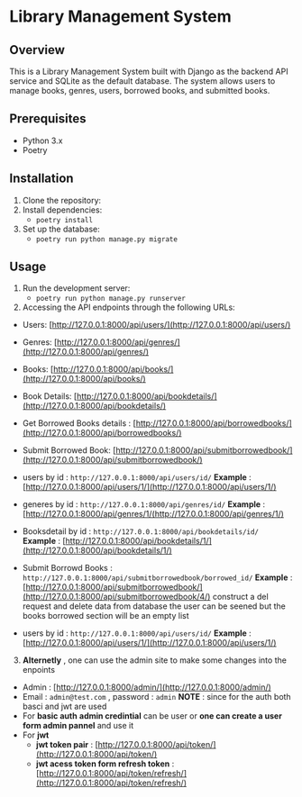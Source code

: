 # Library Management System

## Overview
This is a Library Management System built with Django as the backend API service and SQLite as the default database. The system allows users to manage books, genres, users, borrowed books, and submitted books.


## Prerequisites
- Python 3.x
- Poetry

## Installation

1. Clone the repository:
2. Install dependencies:
   -  ``poetry install``
3. Set up the database:
   - ``poetry run python manage.py migrate``
  

## Usage
1. Run the development server:
   - ``poetry run python manage.py runserver``
2. Accessing the API endpoints through the following URLs:
- Users: [http://127.0.0.1:8000/api/users/](http://127.0.0.1:8000/api/users/)
- Genres: [http://127.0.0.1:8000/api/genres/](http://127.0.0.1:8000/api/genres/)
- Books: [http://127.0.0.1:8000/api/books/](http://127.0.0.1:8000/api/books/)
- Book Details: [http://127.0.0.1:8000/api/bookdetails/](http://127.0.0.1:8000/api/bookdetails/)
- Get Borrowed Books details : [http://127.0.0.1:8000/api/borrowedbooks/](http://127.0.0.1:8000/api/borrowedbooks/)
- Submit Borrowed Book: [http://127.0.0.1:8000/api/submitborrowedbook/](http://127.0.0.1:8000/api/submitborrowedbook/)
- users by id : `http://127.0.0.1:8000/api/users/id/` **Example** : [http://127.0.0.1:8000/api/users/1/](http://127.0.0.1:8000/api/users/1/)
- generes by id : `http://127.0.0.1:8000/api/genres/id/` **Example** : [http://127.0.0.1:8000/api/genres/1/(http://127.0.0.1:8000/api/genres/1/)
- Booksdetail by id : `http://127.0.0.1:8000/api/bookdetails/id/` **Example** : [http://127.0.0.1:8000/api/bookdetails/1/](http://127.0.0.1:8000/api/bookdetails/1/)
- Submit Borrowd Books : `http://127.0.0.1:8000/api/submitborrowedbook/borrowed_id/` **Example** : [http://127.0.0.1:8000/api/submitborrowedbook/](http://127.0.0.1:8000/api/submitborrowedbook/4/) construct a del request and delete data from database the user can be seened but the books borrowed section will be an empty list
  
- users by id : `http://127.0.0.1:8000/api/users/id/` **Example** : [http://127.0.0.1:8000/api/users/1/](http://127.0.0.1:8000/api/users/1/)
3. **Alternetly** , one can use the admin site to make some changes into the enpoints
  - Admin : [http://127.0.0.1:8000/admin/](http://127.0.0.1:8000/admin/)
  - Email : `admin@test.com` ,  password : `admin`
**NOTE** : since for the auth both basci and jwt are used
- For **basic auth** **admin credintial** can be user or **one can create a user form admin pannel** and use it
- For **jwt**
  - **jwt token pair**  : [http://127.0.0.1:8000/api/token/](http://127.0.0.1:8000/api/token/)
  - **jwt acess token form refresh token** : [http://127.0.0.1:8000/api/token/refresh/](http://127.0.0.1:8000/api/token/refresh/)
  
